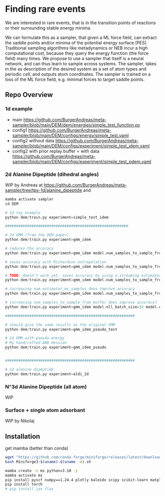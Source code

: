 # Finding rare events

We are interested in rare events, that is in the transition points of reactions or their surrounding stable energy minima.

We can formulate this as a sampler, that given a ML force field, can extract the saddle points and/or minima of the potential energy surface (PES).
Traditional sampling algorithms like metadynamics or NEB incur a high computational cost, because they query the energy function (the force field) many times. 
We propose to use a sampler that itself is a neural network, and can thus learn to sample across systems. 
The sampler, takes in the as description of the desired system as a set of atom types and periodic cell, and outputs atom coordinates. 
The sampler is trained on a loss of the ML force field, e.g. minimal forces to target saddle points.

## Repo Overview

### 1d example
- main https://github.com/BurgerAndreas/meta-sampler/blob/main/DEM/dem/energies/simple_test_function.py
- config1 https://github.com/BurgerAndreas/meta-sampler/blob/main/DEM/configs/energy/simple_test.yaml
- config2 without data https://github.com/BurgerAndreas/meta-sampler/blob/main/DEM/configs/experiment/simple_test_idem.yaml
- config2 with prior replay buffer = with data https://github.com/BurgerAndreas/meta-sampler/blob/main/DEM/configs/experiment/simple_test_pdem.yaml

### 2d Alanine Dipeptide (dihedral angles)
WIP by Andreas at https://github.com/BurgerAndreas/meta-sampler/tree/tps-1d/alanine_dipeptide and

```python
mamba activate sampler
cd DEM

# 1d toy example
python dem/train.py experiment=simple_test_idem

########################################################

# 2d GMM (from the DEM paper)
python dem/train.py experiment=gmm_idem

# reduces the accuracy
python dem/train.py experiment=gmm_idem model.num_samples_to_sample_from_buffer=16 model.nll_batch_size=32 model.eval_batch_size=256 model.num_estimator_mc_samples=16

# saves accuracy with Richardson extrapolation
python dem/train.py experiment=gmm_idem model.num_samples_to_sample_from_buffer=16 model.nll_batch_size=32 model.eval_batch_size=256 model.num_estimator_mc_samples=16 model.use_richardsons=true

# TODO: doesn't work yet. saves accuracy by using a streaming estimator?
python dem/train.py experiment=gmm_idem model.num_samples_to_sample_from_buffer=16 model.nll_batch_size=32 model.eval_batch_size=256 model.streaming_batch_size=16 

# increasing num_estimator_mc_samples does improve accuracy
python dem/train.py experiment=gmm_idem model.num_samples_to_sample_from_buffer=16 model.nll_batch_size=32 model.eval_batch_size=256 

# increasing num_samples_to_sample_from_buffer does improve accuracy?
python dem/train.py experiment=gmm_idem model.nll_batch_size=32 model.eval_batch_size=256 model.num_estimator_mc_samples=16

###########################################################

# should give the same results as the original GMM
python dem/train.py experiment=gmm_idem_pseudo_test 

# 2d GMM with pseudo-energy
# My handcrafted AND Hessian
python dem/train.py experiment=gmm_idem_pseudo 


###########################################################

# 2d alanine dipeptide
python dem/train.py experiment=aldi_2d
```

### N^3d Alanine Dipeptide (all atom)
WIP

### Surface + single atom adsorbant
WIP by Nikolaj

## Installation
get mamba (better than conda)
```bash
wget "https://github.com/conda-forge/miniforge/releases/latest/download/Miniforge3-$(uname)-$(uname -m).sh"
bash Miniforge3-$(uname)-$(uname -m).sh
```

```bash
mamba create -n ms python=3.10 -y
mamba activate ms
pip install pyscf numpy==1.24.4 plotly kaleido scipy scikit-learn matplotlib==3.8.4 seaborn black tqdm joblib einops pandas ipykernel botorch
pip install torch
# pip install jax flax
```

